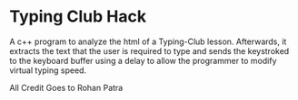 # Typing Club Hack
A c++ program to analyze the html of a Typing-Club lesson. Afterwards, it extracts the text that the user is required to type and sends the keystroked to the keyboard buffer using a delay to allow the programmer to modify virtual typing speed. 

All Credit Goes to Rohan Patra
